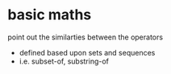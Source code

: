 
# basic maths

point out the similarties between the operators
- defined based upon sets and sequences
- i.e. subset-of, substring-of
